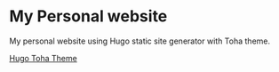# My Personal website

My personal website using Hugo static site generator with Toha theme.

[Hugo Toha Theme](https://github.com/hugo-toha/toha)